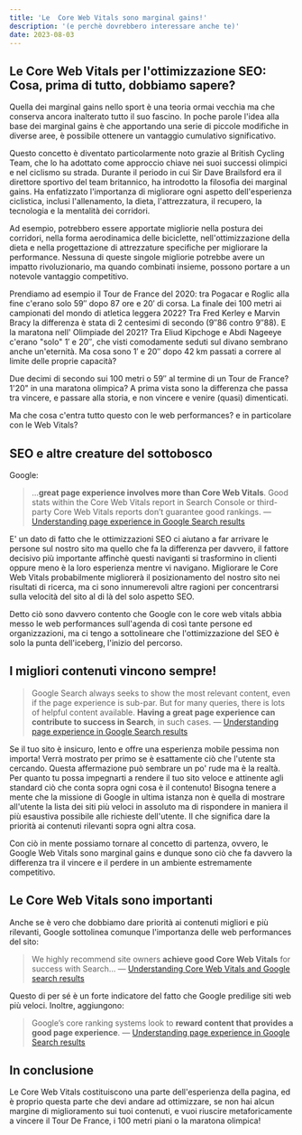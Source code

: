 ```yaml
---
title: 'Le  Core Web Vitals sono marginal gains!'
description: '(e perchè dovrebbero interessare anche te)'
date: 2023-08-03
---
```

Le Core Web Vitals per l'ottimizzazione SEO: Cosa, prima di tutto, dobbiamo sapere?
---

Quella dei marginal gains nello sport è una teoria ormai vecchia ma che conserva ancora inalterato tutto il suo fascino. In poche parole l'idea alla base dei marginal gains è che apportando una serie di piccole modifiche in diverse aree, è possibile ottenere un vantaggio cumulativo significativo.

Questo concetto è diventato particolarmente noto grazie al British Cycling Team, che lo ha adottato come approccio chiave nei suoi successi olimpici e nel ciclismo su strada. Durante il periodo in cui Sir Dave Brailsford era il direttore sportivo del team britannico, ha introdotto la filosofia dei marginal gains. Ha enfatizzato l'importanza di migliorare ogni aspetto dell'esperienza ciclistica, inclusi l'allenamento, la dieta, l'attrezzatura, il recupero, la tecnologia e la mentalità dei corridori.

Ad esempio, potrebbero essere apportate migliorie nella postura dei corridori, nella forma aerodinamica delle biciclette, nell'ottimizzazione della dieta e nella progettazione di attrezzature specifiche per migliorare la performance. Nessuna di queste singole migliorie potrebbe avere un impatto rivoluzionario, ma quando combinati insieme, possono portare a un notevole vantaggio competitivo.

Prendiamo ad esempio il Tour de France del 2020: tra Pogacar e Roglic alla fine c'erano solo 59″ dopo 87 ore e 20′ di corsa. La finale dei 100 metri ai campionati del mondo di atletica leggera 2022? Tra Fred Kerley e Marvin Bracy la differenza è stata di 2 centesimi di secondo (9″86 contro 9″88). 
E la maratona nell' Olimpiade del 2021? Tra Eliud Kipchoge e Abdi Nageeye c'erano "solo" 1′ e 20″, che visti comodamente seduti sul divano sembrano anche un'eternità. Ma cosa sono 1′ e 20″ dopo 42 km passati a correre al limite delle proprie capacità?

Due decimi di secondo sui 100 metri o 59″ al termine di un Tour de France?  1'20" in una maratona olimpica? A prima vista sono la differenza che passa tra vincere, e passare alla storia, e non vincere e venire (quasi) dimenticati.

Ma che cosa c'entra tutto questo con le web performances? e in particolare con le Web Vitals?

## SEO e altre creature del sottobosco

Google:

> …**great page experience involves more than Core Web Vitals**. Good stats within the Core Web Vitals report in Search Console or third-party Core Web Vitals reports don’t guarantee good rankings.   —  [Understanding page experience in Google Search results](https://developers.google.com/search/docs/appearance/page-experience)
 
E' un dato di fatto che le ottimizzazioni SEO ci aiutano a far arrivare le persone sul nostro sito ma quello che fa la differenza per davvero, il fattore decisivo più importante affinchè questi naviganti si trasformino in clienti oppure meno è la loro esperienza mentre vi navigano.
Migliorare le Core Web Vitals probabilmente migliorerà il posizionamento del nostro sito nei risultati di ricerca, ma ci sono innumerevoli altre ragioni per concentrarsi sulla velocità del sito al di là del solo aspetto SEO.

Detto ciò sono davvero contento che Google con le core web vitals abbia messo le  web performances sull'agenda di così tante persone ed organizzazioni, ma ci tengo a sottolineare che l'ottimizzazione del SEO è solo la punta dell'iceberg, l'inizio del percorso.

## I migliori contenuti vincono sempre!

> Google Search always seeks to show the most relevant content, even if the page experience is sub-par. But for many queries, there is lots of helpful content available. **Having a great page experience can contribute to success in Search**, in such cases.   — [Understanding page experience in Google Search results](https://developers.google.com/search/docs/appearance/page-experience)

Se il tuo sito è insicuro, lento e offre una esperienza mobile pessima non importa! Verrà mostrato per primo se è esattamente ciò che l'utente sta cercando.  Questa affermazione può sembrare un po' rude ma è la realtà. Per quanto tu possa impegnarti a rendere il tuo sito veloce e attinente agli standard ciò che conta sopra ogni cosa è il contenuto!
Bisogna tenere a mente che la missione di Google in ultima istanza non è quella di mostrare all'utente la lista dei siti più veloci in assoluto ma di rispondere in maniera il più esaustiva possibile alle richieste dell'utente.
Il che significa dare la priorità ai contenuti rilevanti sopra ogni altra cosa. 

Con ciò in mente possiamo tornare al concetto di partenza, ovvero, le Google Web Vitals sono marginal gains e dunque sono ciò che fa davvero la differenza tra il vincere e il perdere in un ambiente estremamente competitivo. 

## Le Core Web Vitals sono importanti

  
Anche se è vero che dobbiamo dare priorità ai contenuti migliori e più rilevanti, Google sottolinea comunque l'importanza delle web performances del sito:

> We highly recommend site owners **achieve good Core Web Vitals** for success with Search…   — [Understanding Core Web Vitals and Google search  results](https://developers.google.com/search/docs/appearance/core-web-vitals)


Questo di per sé è un forte indicatore del fatto che Google predilige siti web più veloci. Inoltre, aggiungono:

> Google’s core ranking systems look to **reward content that provides a good page experience**.   — [Understanding page experience in Google Search results](https://developers.google.com/search/docs/appearance/page-experience)


## In conclusione 
Le Core Web Vitals costituiscono una parte  dell'esperienza della pagina, ed è proprio questa parte che devi andare ad ottimizzare, se non hai alcun margine di miglioramento sui tuoi contenuti, e vuoi riuscire metaforicamente a vincere il Tour De France, i 100 metri piani o la maratona olimpica!



